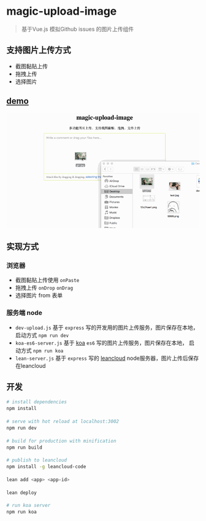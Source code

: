 # magic-upload-image

> 基于Vue.js 模拟Github issues 的图片上传组件

## 支持图片上传方式
- 截图黏贴上传
- 拖拽上传
- 选择图片

## [demo](http://upload.leanapp.cn/) 

![demo](./demo.gif)


## 实现方式

### 浏览器
- 截图黏贴上传使用 `onPaste` 
- 拖拽上传 `onDrop` `onDrag`
- 选择图片 from 表单

### 服务端 node

- `dev-upload.js` 基于 `express` 写的开发用的图片上传服务，图片保存在本地，启动方式 `npm run dev`
- `koa-es6-server.js` 基于 [koa](http://koajs.com) `es6` 写的图片上传服务，图片保存在本地， 启动方式 `npm run koa`
- `lean-server.js` 基于 `express` 写的 [leancloud](https://leancloud.cn/) node服务器，图片上传后保存在leancloud



## 开发

``` bash
# install dependencies
npm install

# serve with hot reload at localhost:3002
npm run dev

# build for production with minification
npm run build

# publish to leancloud
npm install -g leancloud-code

lean add <app> <app-id>

lean deploy

# run koa server
npm run koa
```
